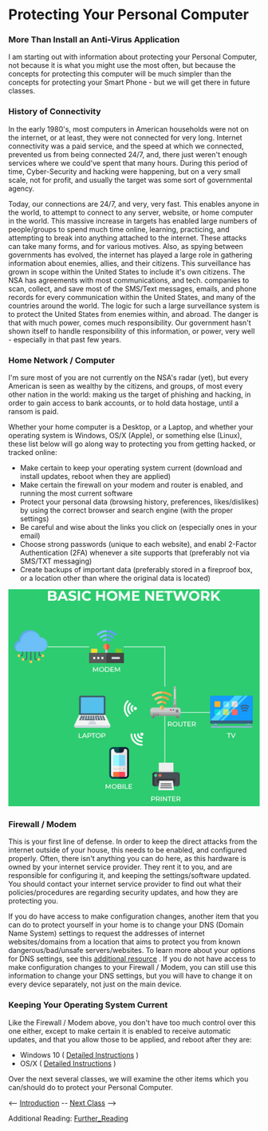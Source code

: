 # Protecting Your Personal Computer

### More Than Install an Anti-Virus Application
I am starting out with information about protecting your Personal Computer, not because it is what you might use the most often, but because the concepts for protecting this computer will be much simpler than the concepts for protecting your Smart Phone - but we will get there in future classes.

### History of Connectivity
In the early 1980's, most computers in American households were not on the internet, or at least, they were not connected for very long.  Internet connectivity was a paid service, and the speed at which we connected, prevented us from being connected 24/7, and, there just weren't enough services where we could've spent that many hours.  During this period of time, Cyber-Security and hacking were happening, but on a very small scale, not for profit, and usually the target was some sort of governmental agency.

Today, our connections are 24/7, and very, very fast.  This enables anyone in the world, to attempt to connect to any server, website, or home computer in the world.  This massive increase in targets has enabled large numbers of people/groups to spend much time online, learning, practicing, and attempting to break into anything attached to the internet.  These attacks can take many forms, and for various motives.  Also, as spying between governments has evolved, the internet has played a large role in gathering information about enemies, allies, and their citizens.  This surveillance has grown in scope within the United States to include it's own citizens.  The NSA has agreements with most communications, and tech. companies to scan, collect, and save most of the SMS/Text messages, emails, and phone records for every communication within the United States, and many of the countries around the world.  The logic for such a large surveillance system is to protect the United States from enemies within, and abroad.  The danger is that with much power, comes much responsibility.  Our government hasn't shown itself to handle responsibility of this information, or power, very well - especially in that past few years.

### Home Network / Computer

I'm sure most of you are not currently on the NSA's radar (yet), but every American is seen as wealthy by the citizens, and groups, of most every other nation in the world: making us the target of phishing and hacking, in order to gain access to bank accounts, or to hold data hostage, until a ransom is paid.

Whether your home computer is a Desktop, or a Laptop, and whether your operating system is Windows, OS/X (Apple), or something else (Linux), these list below will go along way to protecting you from getting hacked, or tracked online:

- Make certain to keep your operating system current (download and install updates, reboot when they are applied)
- Make certain the firewall on your modem and router is enabled, and running the most current software
- Protect your personal data (browsing history, preferences, likes/dislikes) by using the correct browser and search engine (with the proper settings)
- Be careful and wise about the links you click on (especially ones in your email)
- Choose strong passwords (unique to each website), and enabl 2-Factor Authentication (2FA) whenever a site supports that (preferably not via SMS/TXT messaging)
- Create backups of important data (preferably stored in a fireproof box, or a location other than where the original data is located)

![home_network](Basic-Home-Network.jpg)

### Firewall / Modem
This is your first line of defense.  In order to keep the direct attacks from the internet outside of your house, this needs to be enabled, and configured properly.  Often, there isn't anything you can do here, as this hardware is owned by your internet service provider.  They rent it to you, and are responsible for configuring it, and keeping the settings/software updated.  You should contact your internet service provider to find out what their policies/procedures are regarding security updates, and how they are protecting you.

If you do have access to make configuration changes, another item that you can do to protect yourself in your home is to change your DNS (Domain Name System) settings to request the addresses of internet websites/domains from a location that aims to protect you from known dangerous/bad/unsafe servers/websites.  To learn more about your options for DNS settings, see this [additional resource](dns.md) .  If you do not have access to make configuration changes to your Firewall / Modem, you can still use this information to change your DNS settings, but you will have to change it on every device separately, not just on the main device.

### Keeping Your Operating System Current
Like the Firewall / Modem above, you don't have too much control over this one either, except to make certain it is enabled to receive automatic updates, and that you allow those to be applied, and reboot after they are:

- Windows 10 ( [Detailed Instructions](https://www.tech-recipes.com/rx/69127/how-to-turn-on-and-off-automatic-updates-in-windows-10) )
- OS/X ( [Detailed Instructions](https://osxdaily.com/2019/04/11/enable-auto-update-macos-system-software) )

Over the next several classes, we will examine the other items which you can/should do to protect your Personal Computer.

<-- [Introduction](../README.md) -- [Next Class](../Class2/README.md) -->

Additional Reading:
[Further_Reading](Further_reading.md)
